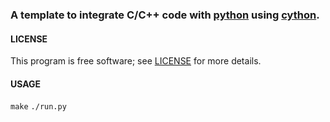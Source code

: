 ### A template to integrate C/C++ code with [python][1] using [cython][2].

#### LICENSE
This program is free software; see [LICENSE][3] for more details.

#### USAGE 
`make`
`./run.py`

[1]: http://www.python.org/ 
[2]: http://cython.org/
[3]: https://github.com/Daeinar/python-cpp-template/blob/master/LICENSE
